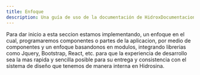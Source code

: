 ```yaml
---
title: Enfoque
description: Una guía de uso de la documentación de HidroxDocumentacion.
---
```


Para dar inicio a esta seccion estamos implementando, un enfoque en el cual, programaremos componentes o partes de la aplicacion, por medio de componentes y un enfoque basandonos en modulos, integrando librerias como Jquery, Bootstrap, React, etc. para que la experiencia de desarrollo sea la mas rapida y sencilla posible para su entrega y consistencia con el sistema de diseño que tenemos de manera interna en Hidrosina.

